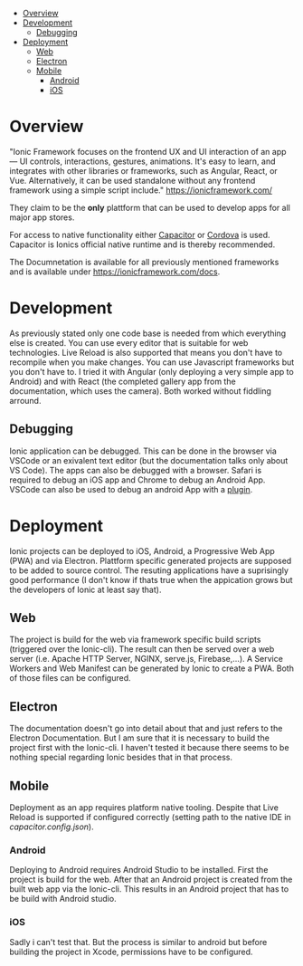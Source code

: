- [Overview](#overview)
- [Development](#development)
  - [Debugging](#debugging)
- [Deployment](#deployment)
  - [Web](#web)
  - [Electron](#electron)
  - [Mobile](#mobile)
    - [Android](#android)
    - [iOS](#ios)

# Overview

"Ionic Framework focuses on the frontend UX and UI interaction of an app — UI controls, interactions, gestures, animations. It's easy to learn, and integrates with other libraries or frameworks, such as Angular, React, or Vue. Alternatively, it can be used standalone without any frontend framework using a simple script include." https://ionicframework.com/

They claim to be the **only** plattform that can be used to develop apps for all major app stores.

For access to native functionality either [Capacitor](https://capacitorjs.com/) or [Cordova](https://cordova.apache.org/) is used. Capacitor is Ionics official native runtime and is thereby recommended.

The Documnetation is available for all previously mentioned frameworks and is available under https://ionicframework.com/docs.

# Development

As previously stated only one code base is needed from which everything else is created. You can use every editor that is suitable for web technologies. Live Reload is also supported that means you don't have to recompile when you make changes. You can use Javascript frameworks but you don't have to. I tried it with Angular (only deploying a very simple app to Android) and with React (the completed gallery app from the documentation, which uses the camera). Both worked without fiddling arround.

## Debugging

Ionic application can be debugged. This can be done in the browser via VSCode or an exivalent text editor (but the documentation talks only about VS Code). The apps can also be debugged with a browser. Safari is required to debug an iOS app and Chrome to debug an Android App. VSCode can also be used to debug an android App with a [plugin](https://marketplace.visualstudio.com/items?itemName=mpotthoff.vscode-android-webview-debug).

# Deployment

Ionic projects can be deployed to iOS, Android, a Progressive Web App (PWA) and via Electron. Plattform specific generated projects are supposed to be added to source control. The resuting applications have a suprisingly good performance (I don't know if thats true when the appication grows but the developers of Ionic at least say that).

## Web

The project is build for the web via framework specific build scripts (triggered over the Ionic-cli). The result can then be served over a web server (i.e. Apache HTTP Server, NGINX, serve.js, Firebase,...). A Service Workers and Web Manifest can be generated by Ionic to create a PWA. Both of those files can be configured.

## Electron

The documentation doesn't go into detail about that and just refers to the Electron Documentation. But I am sure that it is necessary to build the project first with the Ionic-cli. I haven't tested it because there seems to be nothing special regarding Ionic besides that in that process.

## Mobile

Deployment as an app requires platform native tooling. Despite that Live Reload is supported if configured correctly (setting path to the native IDE in _capacitor.config.json_).

### Android

Deploying to Android requires Android Studio to be installed. First the project is build for the web. After that an Android project is created from the built web app via the Ionic-cli. This results in an Android project that has to be build with Android studio.

### iOS

Sadly i can't test that. But the process is similar to android but before building the project in Xcode, permissions have to be configured.
